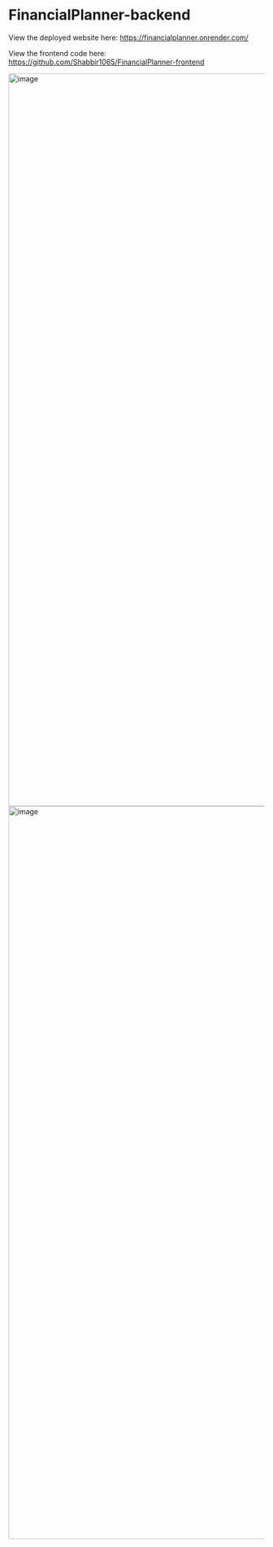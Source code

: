 # FinancialPlanner-backend
View the deployed website here: https://financialplanner.onrender.com/

View the frontend code here: https://github.com/Shabbir1065/FinancialPlanner-frontend

<img width="1440" alt="image" src="https://github.com/Shabbir1065/FinancialPlanner-frontend/assets/46404712/19030a71-2b29-43e9-b8a6-61366982b965">

<img width="1440" alt="image" src="https://github.com/Shabbir1065/FinancialPlanner-frontend/assets/46404712/a542ed17-6105-4247-8d9a-537e703f639d">
